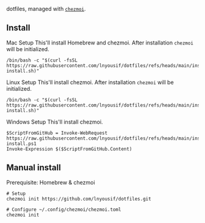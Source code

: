 dotfiles, managed with [`chezmoi`](https://github.com/twpayne/chezmoi).

## Install

Mac Setup
This'll install Homebrew and chezmoi. After installation `chezmoi` will be initialized.

```Mac
/bin/bash -c "$(curl -fsSL https://raw.githubusercontent.com/lnyousif/dotfiles/refs/heads/main/installs/mac-install.sh)"
```

Linux Setup 
This'll install chezmoi. After installation `chezmoi` will be initialized.



```Linux
/bin/bash -c "$(curl -fsSL https://raw.githubusercontent.com/lnyousif/dotfiles/refs/heads/main/installs/linux-install.sh)"
```

Windows Setup
This'll install chezmoi. 

```Windows
$ScriptFromGitHub = Invoke-WebRequest https://raw.githubusercontent.com/lnyousif/dotfiles/refs/heads/main/installs/win-install.ps1
Invoke-Expression $($ScriptFromGitHub.Content)
```



## Manual install

Prerequisite: Homebrew & chezmoi

```shell
# Setup
chezmoi init https://github.com/lnyousif/dotfiles.git

# Configure ~/.config/chezmoi/chezmoi.toml
chezmoi init
```
